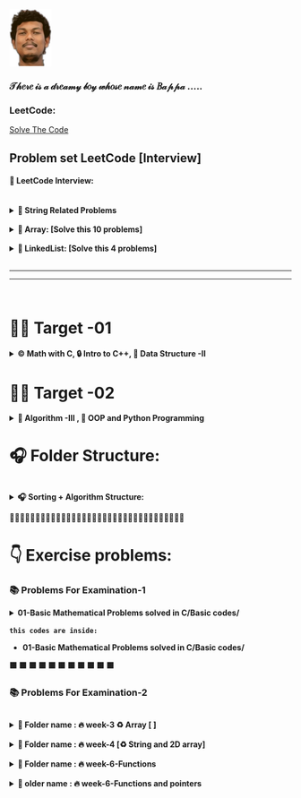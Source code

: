  ![Github Banner](bappa.png) 
### 𝒯𝒽𝑒𝓇𝑒 𝒾𝓈 𝒶 𝒹𝓇𝑒𝒶𝓂𝓎 𝒷𝑜𝓎 𝓌𝒽𝑜𝓈𝑒 𝓃𝒶𝓂𝑒 𝒾𝓈 𝐵𝒶𝓅𝓅𝒶 .....

### LeetCode:

[Solve The Code ](Crack_Interview.pdf)




## Problem set LeetCode [Interview]

<h4>👔 LeetCode Interview:</h4>
<br/>
<details>
<summary> <b>🥇 String Related Problems</b></summary>

- 1. [ 125. Valid Palindrome](https://leetcode.com/problems/valid-palindrome/description/)
        - [Solved Code ](https://github.com/bappasahabapi/Level-1-ProblemSet-div-3-/tree/main/LeetCode_JS_Classic/exercises/LC125_isPalindrome)
- 2. [5. Longest Palindrome](https://leetcode.com/problems/longest-palindromic-substring/description/)
- 3. [3. Longest Substring Without Repeating Characters](https://leetcode.com/problems/longest-substring-without-repeating-characters/description/) 

- 4. [242. Valid Anagram](https://leetcode.com/problems/valid-anagram/description/)
- 5. [49. Group Anagrams](https://leetcode.com/problems/group-anagrams/description/)
- 6. [20. Valid Parentheses](https://leetcode.com/problems/valid-parentheses/description/) [stack-easy]

</details>

<br/>
<details>
<summary> <b>🥇 Array: [Solve this 10 problems]</b></summary>


- [217. Contains Duplicate](https://leetcode.com/problems/contains-duplicate/description/)
- [238. Product of Array Except Self](https://leetcode.com/problems/product-of-array-except-self/description/)
- [11. Container With Most Water](https://leetcode.com/problems/container-with-most-water/description/)
- [121. Best Time to Buy and Sell Stock](https://leetcode.com/problems/best-time-to-buy-and-sell-stock/description/)
- [1. Two Sum](https://leetcode.com/problems/two-sum/description/)
- [15. Three Sum](https://leetcode.com/problems/3sum/description/)
- [53. Maximum Subarray](https://leetcode.com/problems/maximum-subarray/description/)
- [152. Maximum Product Subarray](https://leetcode.com/problems/maximum-product-subarray/description/)
- [153. Find Minimum in Rotated Sorted Array](https://leetcode.com/problems/find-minimum-in-rotated-sorted-array/description/)
- [33. Search in Rotated Sorted Array](https://leetcode.com/problems/search-in-rotated-sorted-array/description/)

</details>
</br>

<details>
<summary> <b>🥇 LinkedList: [Solve this 4 problems]</b></summary>


- [206. Reverse Linked List](https://leetcode.com/problems/reverse-linked-list/description/)
- [141. Linked List Cycle](https://leetcode.com/problems/linked-list-cycle/description/)
- [19. Remove Nth Node From End of List](https://leetcode.com/problems/remove-nth-node-from-end-of-list/description/)
- [21. Merge Two Sorted Lists](https://leetcode.com/problems/merge-two-sorted-lists/description/)


</details>
</br>

<hr>
<hr>

</br>

#    🚴‍♂️ Target -01

<details>

<summary> <b>©️ Math with C, 🔒 Intro to C++,  🔢 Data Structure -II</b></summary>

-  ✅ [Math For Programming ](https://github.com/bappasahabapi/Level-1-ProblemSet-div-3-/tree/main/01-Basic%20Mathematical%20Problems%20solved%20in%20C)
-  ✅ [Introduction to Programming Language](https://github.com/bappasahabapi/Level-1-ProblemSet-div-3-/tree/main/01-Introduction%20to%20Programming%20Language)
-  ✅ [Basic Data Structures and Problem Solving Part-II](https://github.com/bappasahabapi/Level-1-ProblemSet-div-3-/tree/main/02-Basic%20Data%20Structure-C%2B%2B)

    - 📁 [02-Basic Data Structure-C++](https://github.com/bappasahabapi/Level-1-ProblemSet-div-3-/tree/main/02-Basic%20Data%20Structure-C%2B%2B)
    
        - **https://visualgo.net/en/list** 
        - ♻️ [week-1-[C++_Introduction]](https://github.com/bappasahabapi/Level-1-ProblemSet-div-3-/tree/main/02-Basic%20Data%20Structure-C%2B%2B/week-1-%5BC%2B%2B_Introduction%5D/m-02-(Array-String-Function-Pointer)%20)
        - ♻️ [week-3-[Linked_List__&&__Merge-Sort]](https://github.com/bappasahabapi/Level-1-ProblemSet-div-3-/tree/main/02-Basic%20Data%20Structure-C%2B%2B/week-3)
        - ♻️ [week-4-[Linked_List]](https://github.com/bappasahabapi/Level-1-ProblemSet-div-3-/tree/main/02-Basic%20Data%20Structure-C%2B%2B/week-4-%5BLinked_List%5D)
        - ♻️ [week-5-[Time_Complexity_&&_Recursioin]](https://github.com/bappasahabapi/Level-1-ProblemSet-div-3-/tree/main/02-Basic%20Data%20Structure-C%2B%2B/week-5)
        - ♻️ [week-6-[Stack_&&_Queue]](https://github.com/bappasahabapi/Level-1-ProblemSet-div-3-/tree/main/02-Basic%20Data%20Structure-C%2B%2B/week-6-%5Bstack%2Bqueue%5D)

            - **https://visualgo.net/en/list**
            - 
        - 🎄🎄🎄🎄🎄 **Basic Data Structure C++** 

        📁  **Folder name :**

        - `🔘🔥 week-2-C++`

            - 2001-arrayOfSum
                
            - 2002-stringOperation
                

       - `🔘🔥 week-2-C++`

       - `🔘🔥 week-3-C++`

            - 01-Merge-sort.cpp
            - 02-Merge-sort.js
            - 03-**merge-sort-of-two-array**
            - 04-simple-merge
            - 05-solved-5
            - 10-Quick-sort
            - 11-Quick-sort-takes-user-input
            - 12-Quick-sort-non-increasing-order


    - `🔥𝗟𝗶𝗻𝗸𝗲𝗱 𝗟𝗶𝘀𝘁 🔥`

        01-structure-of-linked-list.cpp
        
        02-insert-in-head-linked-list.cpp
        
        03-traverse-linked-list.cpp
        
        04-searching-in-linked-list.cpp
        
        05-searching-all-possible-occurrence-linked-list.cpp


    -  `🔘🔥 week-4-C++`
        
    - `🔥𝗟𝗶𝗻𝗸𝗲𝗱 𝗟𝗶𝘀𝘁 [single linked list] 🔥`
        
        06-linkedList-length.cpp
        
        07-orderOf-1-length.cpp
        
        08-insert-at-any-index.cpp
        
        09-delete-at-head.cpp
        
        10-delete-at-any-node.cpp
        
        11-insert-after-a-value.cpp
        
        12-reverse-print.cpp
        
        14-structure.cpp
        
        15-insertion-at-head.cpp
        
        16-insertion-at-any-index.cpp
        
        17-deletion.cpp
        
        18-reverse.cpp
        

</details>

            
 #   🚴‍♂️ Target -02

<details>
<summary> <b>🔢 Algorithm -III , 🐍 OOP and Python Programming  </b></summary>

-  ✅ Introduction to Algorithms & Problem Solving Part - III [Due-to-week-6-M-22]
-  ✅ OOP and Python Programming [Due]
</details>






#    🎧 Folder Structure:
<br/>
<details>
<summary> <b>  🎧 Sorting + Algorithm Structure:  </b></summary>

[📂𝟎𝟎-𝐀𝐥𝐠𝐨𝐫𝐢𝐭𝐡𝐦 ](https://github.com/bappasahabapi/Level-1-ProblemSet-div-3-/tree/main/00-Algorithm)

        
-    📁 [01-Bubble-Sort-Related-Problems-And-Solved](https://github.com/bappasahabapi/Level-1-ProblemSet-div-3-/tree/main/00-Algorithm/01-Bubble-Sort-Related-Problems-And-Solved)
-    📁 [02-Merge-Sort-Related-Problems-And-Solved](https://github.com/bappasahabapi/Level-1-ProblemSet-div-3-/tree/main/00-Algorithm/02-Merge-Sort-Related-Problems-And-Solved)
-    📁 [03-Quick-Sort-Related-Problems-And-Solved]()
-    📁 [04-Linked-List](https://github.com/bappasahabapi/Level-1-ProblemSet-div-3-/tree/main/00-Algorithm/04-Linked-List)
</details>




<!-- ####   🟩Article Notes Link:
1. https://docs.google.com/document/d/1u8d4XLfxk5W4ACiBgVkqC1momYHdHRZgrou1N6Sgz0A/edit


#### ✅ ProblemSet-(1-6)-(14-19)
1. (1-6): https://drive.google.com/file/d/19-qgAqNXpuLgY6oY4QPBmoKqtE_vNzep/view
2. (14-19): https://drive.google.com/file/d/19qiYTA5ejQOQI5wYBZrLNe7PDjso1pQY/view
3. (20-25): https://docs.google.com/document/u/1/d/1RFLjO-nBodkEXXL12HQ27RfYlnPczybCdRWNGYw8aKI/mobilebasic?fbclid=IwAR2tu-XgBO-g5Zzf2kSiFlBDSkTr4UAo3kAK3-CA-35Dv-0nin11RJKuEYY
4. https://docs.google.com/document/d/1rUfHiFWn2MrPrzG4pOuwmjtJZ1dllCs-FKT-Zf5IuEc/edit
5. https://drive.google.com/file/d/1NrFWRtAhbUfqUJ5ehrBVC656k5WHynrl/view
6. https://drive.google.com/file/d/1X-TdJp5hRyvR3iWGXPS8N2YfhUbwZ6FK/view

####   ♻Some practising ProblemSet link:
1. https://www.w3resource.com/c-programming-exercises/conditional-statement/index.php -->

🍁🍁🍁🍁🍁🍁🍁🍁🍁🍁🍁🍁🍁🍁🍁🍁🍁🍁🍁🍁🍁🍁🍁🍁🍁🍁🍁🍁🍁🍁🍁🍁🍁🍁

#   👇 Exercise problems:

### 📚 Problems For Examination-1

<details>

<summary><b>01-Basic Mathematical Problems solved in C/Basic codes/</b></summary>

1. hello word program-01
2. Even odd program-08
3. Find the large number-09
4. Find the larfe number and quality-10
5. Weight two even problem-11
6. <b>Weight two even and equal problem-12("watermelon codeforce")</b>
7. Addition and Subtraction based on even or odd input-13
8. Sum problems-200S
9. Type Casting-201
10. Sum double floating point number-202
11. Character data types-203
12. Arithmetic Operations-204
13. How can we take input from character-205
14. Tell the positive NegativEe Number-206
15. Tell the upper case and lower case of a character-207
16. Tell the vowel and consonant of a character-208
17. Find the biggest number from two inputs-14
18. Find the biggest number form three inputs-15
19. Check even or odd-16
20. Check grade system using if-else-17
21. Check three sides formed tringle or not-18
22. Domino Tight problem -20S
23. <b>Domino Tight problem -21</b>
24. <b>Fair Tournament Problem -22</b>
25. <b>Card maximum possible problwm-23</b>
26. <b>3n+1 odd even problem -24</b>
27. Print 1 to N program-401
28. Multiplication table -402
29. Multiplication table usiing additioin formulda -403
30. Multiplication table 1 to N -404C
31. Permutation problem of a,b,c -405
32. <b>Permutation problem simplified version -406</b>
33. <b>Factorial problem -25</b>
34. Summatio of N input passenger weight-26
35. <b>Choklet interesting problem -27<b>
  

</details>

`this codes are inside:` 
- **01-Basic Mathematical Problems solved in C/Basic codes/**

 🟩 🟩 🟩 🟩 🟩 🟩 🟩 🟩 🟩 🟩 🟩

  
  
  
### 📚 Problems For Examination-2
 
 <!-- ✅ Array retated problem set & solutions: https://docs.google.com/document/d/1JRYttO-7sTSy8tx6Xt5T5DtxCIgDCqSkAS5Q-6CVDqY/edit -->
 

</br>
 
<details>
<summary><b>🔘 Folder name : 🔥 week-3 ♻️ Array [ ] </b></summary>

♻️ Array

1. Simple array-601
2. How to take basic input and output of an array-602
3. How to take n th element input of an array-603
4. Find the max and min element of an array-604
5. <h3>Find the 2nd maximum element from an array-606</h3>
6. Find the 3rd maximum element from an array-607
7. Find the 4th maximum element from an array-608
8. <h3> Find the 2nd minimum element from an array-609</h3>
9. <h3> Find the unique and duplicate from an array -610</h3>
10. Count the number of odd or even prestent in the array-605
11. Find out the missing number from array element-CSES -1083
</details>
<br>


<details>
<summary><b>🔘 Folder name : 🔥 week-4 [♻️ String and 2D array] </b></summary>

♻️ String and 2D array
 
 1. Basic input output string -401
 2. Counting vowel and consonant from a string -402
 3. Small or Capital string -403
 4. Two dimentatonal array input output -404
 5. Two dimentational array i/o other way -405
 6. Checking diagonal or not primaray diagonal using matrix -406
 7. Checking secondary or not using matrix -407
 8. Checking scalar matrix or not -409
 9. Checking identity matrix or not -410
 10. 🐧 Selecton sotrt - 411
 11. 🐧 Bubble sort -412
 
 12. <h3>Codeforce: A beautiful matrix -263A</h3>
 13. <h3>Codeforce: Petya and string - </h3>
 14. <h3>Codeforce: String task -118A</h3>
 15. <h3>Codeforce: Way to long words -71A</h3>
 16. <h3>Codeforce: Word Capitalization -281A</h3>
  
 17.Magic matrix -413
 
 18.String reverse -414
 
 19. String reverse -415
 
 20.String concate -416
 
 21.String character to digit -418

 22.<h3>String Sorting usnig frequency array-417</h3> 

</details>
<br>




<details>
<summary><b> 🔘 Folder name : 🔥 week-6-Functions </b></summary>

<b> 0. write a function of sum -600</b>
<p> 1. write a function of sum -600</p>
<p> 2. Find gcd withouot function -602</p>
<b> 3. Find gcd using function-603</b>

<p> 4. Check prime or not using functon -604</p>
<p> 5. Facorial function -605</p>
<h3>6.Permutation Combination using factorial function -606</h3>

<h3>7.Magic Number using multiple conditon function-607</h3>
<p> 8. Vowel Checking  function -608</p>
<p> 9. Sum of Array function -609</p>
<p> 10. GCM and LCN  function -610</p>


</details>
</br>


<details>
<summary><b> 🔘 older name : 🔥 week-6-Functions and pointers </b></summary>

<p> 1. Warning print function -700</p>
<p> 2. N times test case function -701</p>
<p> 3. Taking radius function -702</p>
<p> 4. Factorial function -703</p>
<p> 5.pointer memory address print -704</p>
<p> 6. Pointers of pointers -705</p>
<p> 7. Swap function using pointer -707</p>
</details>



